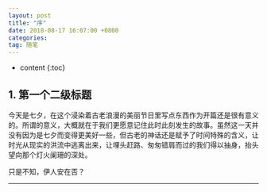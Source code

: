 ```yaml
---
layout: post
title: "序"
date: 2018-08-17 16:07:00 +0800
categories:
tag: 随笔
---
```


* content
{:toc}

## 1. 第一个二级标题

今天是七夕，在这个浸染着古老浪漫的美丽节日里写点东西作为开篇还是很有意义的。所谓的意义，大概就在于我们更愿意记住此时此刻发生的故事。虽然这一天并没有因为是七夕而变得更美好一些，但古老的神话还是赋予了时间特殊的含义，让时光从现实的洪流中逃离出来，让埋头赶路、匆匆错肩而过的我们得以抽身，抬头望向那个灯火阑珊的深处。

只是不知，伊人安在否？

-----



